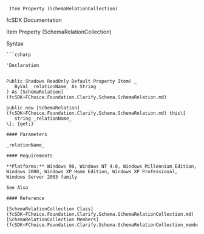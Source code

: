 ﻿     Item Property (SchemaRelationCollection)                                                   

fcSDK Documentation

Item Property (SchemaRelationCollection)

Syntax

```vbnet
```csharp

'Declaration
 

Public Shadows ReadOnly Default Property Item( _
   ByVal _relationName_ As String _
) As [SchemaRelation](fcSDK~FChoice.Foundation.Clarify.Schema.SchemaRelation.md)

public new [SchemaRelation](fcSDK~FChoice.Foundation.Clarify.Schema.SchemaRelation.md) this\[ 
   string _relationName_
\]; {get;}

#### Parameters

_relationName_

#### Requirements

**Platforms:** Windows 98, Windows NT 4.0, Windows Millennium Edition, Windows 2000, Windows XP Home Edition, Windows XP Professional, Windows Server 2003 family

See Also

#### Reference

[SchemaRelationCollection Class](fcSDK~FChoice.Foundation.Clarify.Schema.SchemaRelationCollection.md)  
[SchemaRelationCollection Members](fcSDK~FChoice.Foundation.Clarify.Schema.SchemaRelationCollection_members.md)
